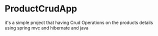 # ProductCrudApp
it's a simple project that having Crud Operations on the products details 
using spring mvc and hibernate and java 
